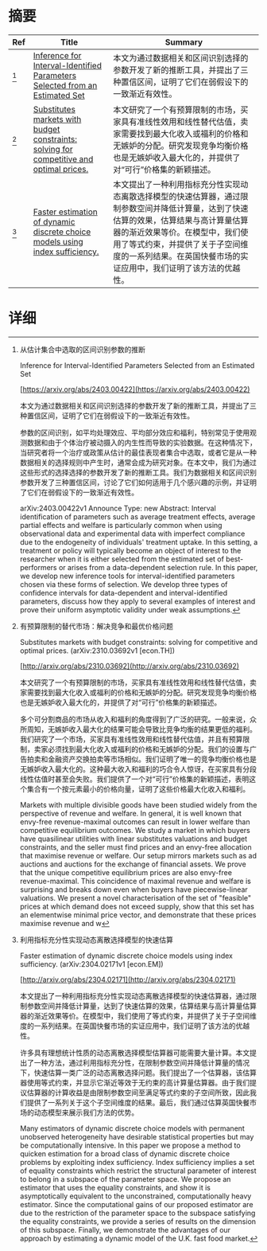# 摘要

| Ref | Title | Summary |
| --- | --- | --- |
| [^1] | [Inference for Interval-Identified Parameters Selected from an Estimated Set](https://arxiv.org/abs/2403.00422) | 本文为通过数据相关和区间识别选择的参数开发了新的推断工具，并提出了三种置信区间，证明了它们在弱假设下的一致渐近有效性。 |
| [^2] | [Substitutes markets with budget constraints: solving for competitive and optimal prices.](http://arxiv.org/abs/2310.03692) | 本文研究了一个有预算限制的市场，买家具有准线性效用和线性替代估值，卖家需要找到最大化收入或福利的价格和无嫉妒的分配。研究发现竞争均衡价格也是无嫉妒收入最大化的，并提供了对“可行”价格集的新颖描述。 |
| [^3] | [Faster estimation of dynamic discrete choice models using index sufficiency.](http://arxiv.org/abs/2304.02171) | 本文提出了一种利用指标充分性实现动态离散选择模型的快速估算器，通过限制参数空间并降低计算量，达到了快速估算的效果，估算结果与高计算量估算器的渐近效果等价。在模型中，我们使用了等式约束，并提供了关于子空间维度的一系列结果。在英国快餐市场的实证应用中，我们证明了该方法的优越性。 |

# 详细

[^1]: 从估计集合中选取的区间识别参数的推断

    Inference for Interval-Identified Parameters Selected from an Estimated Set

    [https://arxiv.org/abs/2403.00422](https://arxiv.org/abs/2403.00422)

    本文为通过数据相关和区间识别选择的参数开发了新的推断工具，并提出了三种置信区间，证明了它们在弱假设下的一致渐近有效性。

    

    参数的区间识别，如平均处理效应、平均部分效应和福利，特别常见于使用观测数据和由于个体治疗被动摄入的内生性而导致的实验数据。在这种情况下，当研究者将一个治疗或政策从估计的最佳表现者集合中选取，或者它是从一种数据相关的选择规则中产生时，通常会成为研究对象。在本文中，我们为通过这些形式的选择选择的参数开发了新的推断工具。我们为数据相关和区间识别参数开发了三种置信区间，讨论了它们如何适用于几个感兴趣的示例，并证明了它们在弱假设下的一致渐近有效性。

    arXiv:2403.00422v1 Announce Type: new  Abstract: Interval identification of parameters such as average treatment effects, average partial effects and welfare is particularly common when using observational data and experimental data with imperfect compliance due to the endogeneity of individuals' treatment uptake. In this setting, a treatment or policy will typically become an object of interest to the researcher when it is either selected from the estimated set of best-performers or arises from a data-dependent selection rule. In this paper, we develop new inference tools for interval-identified parameters chosen via these forms of selection. We develop three types of confidence intervals for data-dependent and interval-identified parameters, discuss how they apply to several examples of interest and prove their uniform asymptotic validity under weak assumptions.
    
[^2]: 有预算限制的替代市场：解决竞争和最优价格问题

    Substitutes markets with budget constraints: solving for competitive and optimal prices. (arXiv:2310.03692v1 [econ.TH])

    [http://arxiv.org/abs/2310.03692](http://arxiv.org/abs/2310.03692)

    本文研究了一个有预算限制的市场，买家具有准线性效用和线性替代估值，卖家需要找到最大化收入或福利的价格和无嫉妒的分配。研究发现竞争均衡价格也是无嫉妒收入最大化的，并提供了对“可行”价格集的新颖描述。

    

    多个可分割商品的市场从收入和福利的角度得到了广泛的研究。一般来说，众所周知，无嫉妒收入最大化的结果可能会导致比竞争均衡的结果更低的福利。我们研究了一个市场，买家具有准线性效用和线性替代估值，并且有预算限制，卖家必须找到最大化收入或福利的价格和无嫉妒的分配。我们的设置与广告拍卖和金融资产交换拍卖等市场相似。我们证明了唯一的竞争均衡价格也是无嫉妒收入最大化的。这种最大收入和福利的巧合令人惊讶，在买家具有分段线性估值时甚至会失败。我们提供了一个对“可行”价格集的新颖描述，表明这个集合有一个按元素最小的价格向量，证明了这些价格最大化收入和福利。

    Markets with multiple divisible goods have been studied widely from the perspective of revenue and welfare. In general, it is well known that envy-free revenue-maximal outcomes can result in lower welfare than competitive equilibrium outcomes. We study a market in which buyers have quasilinear utilities with linear substitutes valuations and budget constraints, and the seller must find prices and an envy-free allocation that maximise revenue or welfare. Our setup mirrors markets such as ad auctions and auctions for the exchange of financial assets. We prove that the unique competitive equilibrium prices are also envy-free revenue-maximal. This coincidence of maximal revenue and welfare is surprising and breaks down even when buyers have piecewise-linear valuations. We present a novel characterisation of the set of "feasible" prices at which demand does not exceed supply, show that this set has an elementwise minimal price vector, and demonstrate that these prices maximise revenue and w
    
[^3]: 利用指标充分性实现动态离散选择模型的快速估算

    Faster estimation of dynamic discrete choice models using index sufficiency. (arXiv:2304.02171v1 [econ.EM])

    [http://arxiv.org/abs/2304.02171](http://arxiv.org/abs/2304.02171)

    本文提出了一种利用指标充分性实现动态离散选择模型的快速估算器，通过限制参数空间并降低计算量，达到了快速估算的效果，估算结果与高计算量估算器的渐近效果等价。在模型中，我们使用了等式约束，并提供了关于子空间维度的一系列结果。在英国快餐市场的实证应用中，我们证明了该方法的优越性。

    

    许多具有理想统计性质的动态离散选择模型估算器可能需要大量计算。本文提出了一种方法，通过利用指标充分性，在限制参数空间并降低计算量的情况下，快速估算一类广泛的动态离散选择问题。我们提出了一个估算器，该估算器使用等式约束，并显示它渐近等效于无约束的高计算量估算器。由于我们提议估算器的计算收益是由限制参数空间至满足等式约束的子空间所致，因此我们提供了一系列关于这个子空间维度的结果。最后，我们通过估算英国快餐市场的动态模型来展示我们方法的优势。

    Many estimators of dynamic discrete choice models with permanent unobserved heterogeneity have desirable statistical properties but may be computationally intensive. In this paper we propose a method to quicken estimation for a broad class of dynamic discrete choice problems by exploiting index sufficiency. Index sufficiency implies a set of equality constraints which restrict the structural parameter of interest to belong in a subspace of the parameter space. We propose an estimator that uses the equality constraints, and show it is asymptotically equivalent to the unconstrained, computationally heavy estimator. Since the computational gains of our proposed estimator are due to the restriction of the parameter space to the subspace satisfying the equality constraints, we provide a series of results on the dimension of this subspace. Finally, we demonstrate the advantages of our approach by estimating a dynamic model of the U.K. fast food market.
    

